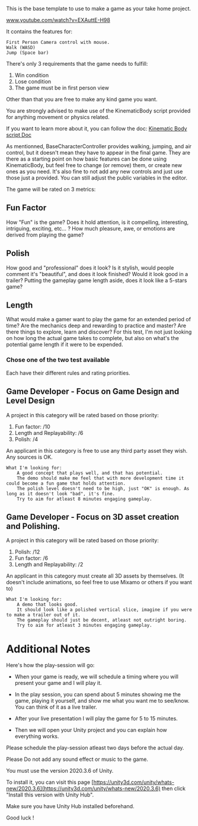 This is the base template to use to make a game as your take home project.

www.youtube.com/watch?v=EXAuttE-H98

It contains the features for:

	First Person Camera control with mouse.
	Walk (WASD)
	Jump (Space bar)

There's only 3 requirements that the game needs to fulfill:
1) Win condition
2) Lose condition
3) The game must be in first person view

Other than that you are free to make any kind game you want.

You are strongly advised to make use of the KinematicBody script provided for anything movement or physics related.

If you want to learn more about it, you can follow the doc: [Kinematic Body script Doc](https://github.com/gflores/CreateAGameChallenge/wiki)

As mentionned, BaseCharacterController provides walking, jumping, and air control, but it doesn't mean they have to appear in the final game.
They are there as a starting point on how basic features can be done using KinematicBody, but feel free to change (or remove) them, or create new ones as you need.
It's also fine to not add any new controls and just use those just a provided. You can still adjust the public variables in the editor.

The game will be rated on 3 metrics:

## Fun Factor
How "Fun" is the game? Does it hold attention, is it compelling, interesting, intriguing, exciting, etc... ?
How much pleasure, awe, or emotions are derived from playing the game?

## Polish
How good and "professional" does it look? Is it stylish, would people comment it's "beautiful", and does it look finished?
Would it look good in a trailer? 
Putting the gameplay game length aside, does it look like a 5-stars game?

## Length
What would make a gamer want to play the game for an extended period of time?
Are the mechanics deep and rewarding to practice and master? Are there things to explore, learn and discover?
For this test, I'm not just looking on how long the actual game takes to complete, but also on what's the potential game length if it were to be expended.
		
### Chose one of the two test available
Each have their different rules and rating priorities.

## Game Developer - Focus on Game Design and Level Design
A project in this category will be rated based on those priority:

1) Fun factor: /10
2) Length and Replayability: /6
3) Polish: /4

An applicant in this category is free to use any third party asset they wish. Any sources is OK.
	
	What I'm looking for:
		A good concept that plays well, and that has potential.
		The demo should make me feel that with more development time it could become a fun game that holds attention.
		The polish level doesn't need to be high, just "OK" is enough. As long as it doesn't look "bad", it's fine.
		Try to aim for atleast 8 minutes engaging gameplay.

## Game Developer - Focus on 3D asset creation and Polishing.
A project in this category will be rated based on those priority:

1) Polish: /12
2) Fun factor: /6
3) Length and Replayability: /2

An applicant in this category must create all 3D assets by themselves.
(It doesn't include animations, so feel free to use Mixamo or others if you want to)

	What I'm looking for:
		A demo that looks good.
		It should look like a polished vertical slice, imagine if you were to make a trailer out of it.
		The gameplay should just be decent, atleast not outright boring.
		Try to aim for atleast 3 minutes engaging gameplay.



# Additional Notes

Here's how the play-session will go:

- When your game is ready, we will schedule a timing where you will present your game and I will play it.

- In the play session, you can spend about 5 minutes showing me the game, playing it yourself, and show me what you want me to see/know.
You can think of it as a live trailer.

- After your live presentation I will play the game for 5 to 15 minutes.

- Then we will open your Unity project and you can explain how everything works.

Please schedule the play-session atleast two days before the actual day.

Please Do not add any sound effect or music to the game.


You must use the version 2020.3.6 of Unity.

To install it, you can visit this page [https://unity3d.com/unity/whats-new/2020.3.6](https://unity3d.com/unity/whats-new/2020.3.6) then click "Install this version with Unity Hub".

Make sure you have Unity Hub installed beforehand.

Good luck !
